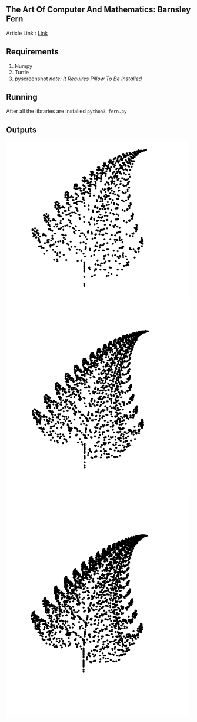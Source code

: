 
## The Art Of Computer And Mathematics: Barnsley Fern
Article Link : [Link]()

## Requirements
1. Numpy
2. Turtle 
3. pyscreenshot 
_note: It Requires Pillow To Be Installed_

## Running
After all the libraries are installed
``python3 fern.py``

## Outputs
![1000 Iteration](./iteration1000.png)
![2000 Iteration](./iteration2000.png)
![3000 Iteration](./iteration3000.png)


